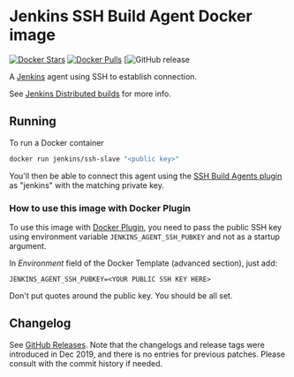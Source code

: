 # Jenkins SSH Build Agent Docker image

[![Docker Stars](https://img.shields.io/docker/stars/jenkins/ssh-slave.svg)](https://hub.docker.com/r/jenkins/ssh-slave/)
[![Docker Pulls](https://img.shields.io/docker/pulls/jenkins/ssh-slave.svg)](https://hub.docker.com/r/jenkins/ssh-slave/)
[![GitHub release](https://img.shields.io/github/release/jenkinsci/docker-ssh-slave.svg?label=changelog)

A [Jenkins](https://jenkins.io) agent using SSH to establish connection.

See [Jenkins Distributed builds](https://wiki.jenkins-ci.org/display/JENKINS/Distributed+builds) for more info.

## Running

To run a Docker container

```bash
docker run jenkins/ssh-slave "<public key>"
```

You'll then be able to connect this agent using the [SSH Build Agents plugin](https://plugins.jenkins.io/ssh-slaves) as "jenkins" with the matching private key.

### How to use this image with Docker Plugin

To use this image with [Docker Plugin](https://wiki.jenkins-ci.org/display/JENKINS/Docker+Plugin), you need to
pass the public SSH key using environment variable `JENKINS_AGENT_SSH_PUBKEY` and not as a startup argument.

In _Environment_ field of the Docker Template (advanced section), just add:

    JENKINS_AGENT_SSH_PUBKEY=<YOUR PUBLIC SSH KEY HERE>

Don't put quotes around the public key. You should be all set.

## Changelog

See [GitHub Releases](https://github.com/jenkinsci/docker-ssh-slave/releases/latest).
Note that the changelogs and release tags were introduced in Dec 2019, and there is no entries for previous patches.
Please consult with the commit history if needed.
